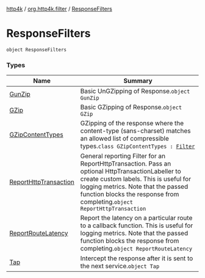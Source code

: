 [http4k](../../index.md) / [org.http4k.filter](../index.md) / [ResponseFilters](./index.md)

# ResponseFilters

`object ResponseFilters`

### Types

| Name | Summary |
|---|---|
| [GunZip](-gun-zip/index.md) | Basic UnGZipping of Response.`object GunZip` |
| [GZip](-g-zip/index.md) | Basic GZipping of Response.`object GZip` |
| [GZipContentTypes](-g-zip-content-types/index.md) | GZipping of the response where the content-type (sans-charset) matches an allowed list of compressible types.`class GZipContentTypes : `[`Filter`](../../org.http4k.core/-filter/index.md) |
| [ReportHttpTransaction](-report-http-transaction/index.md) | General reporting Filter for an ReportHttpTransaction. Pass an optional HttpTransactionLabeller to create custom labels. This is useful for logging metrics. Note that the passed function blocks the response from completing.`object ReportHttpTransaction` |
| [ReportRouteLatency](-report-route-latency/index.md) | Report the latency on a particular route to a callback function. This is useful for logging metrics. Note that the passed function blocks the response from completing.`object ReportRouteLatency` |
| [Tap](-tap/index.md) | Intercept the response after it is sent to the next service.`object Tap` |
